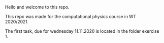 Hello and welcome to this repo. 

This repo was made for the computational physics course in WT 2020/2021.

The first task, due for wednesday 11.11.2020 is located in the folder exercise 1. 
